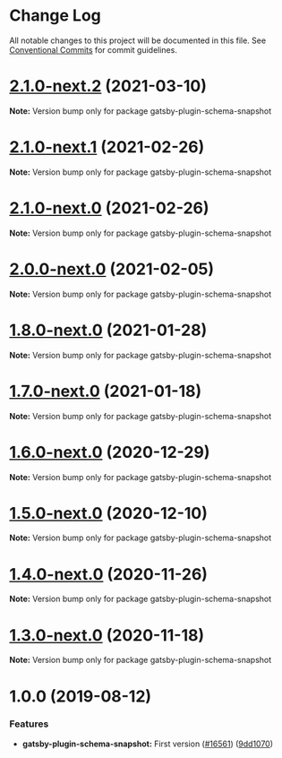 # Change Log

All notable changes to this project will be documented in this file.
See [Conventional Commits](https://conventionalcommits.org) for commit guidelines.

# [2.1.0-next.2](https://github.com/gatsbyjs/gatsby/compare/gatsby-plugin-schema-snapshot@2.1.0-next.1...gatsby-plugin-schema-snapshot@2.1.0-next.2) (2021-03-10)

**Note:** Version bump only for package gatsby-plugin-schema-snapshot

# [2.1.0-next.1](https://github.com/gatsbyjs/gatsby/compare/gatsby-plugin-schema-snapshot@2.1.0-next.0...gatsby-plugin-schema-snapshot@2.1.0-next.1) (2021-02-26)

**Note:** Version bump only for package gatsby-plugin-schema-snapshot

# [2.1.0-next.0](https://github.com/gatsbyjs/gatsby/compare/gatsby-plugin-schema-snapshot@2.0.0-next.0...gatsby-plugin-schema-snapshot@2.1.0-next.0) (2021-02-26)

**Note:** Version bump only for package gatsby-plugin-schema-snapshot

# [2.0.0-next.0](https://github.com/gatsbyjs/gatsby/compare/gatsby-plugin-schema-snapshot@1.8.0-next.0...gatsby-plugin-schema-snapshot@2.0.0-next.0) (2021-02-05)

**Note:** Version bump only for package gatsby-plugin-schema-snapshot

# [1.8.0-next.0](https://github.com/gatsbyjs/gatsby/compare/gatsby-plugin-schema-snapshot@1.7.0-next.0...gatsby-plugin-schema-snapshot@1.8.0-next.0) (2021-01-28)

**Note:** Version bump only for package gatsby-plugin-schema-snapshot

# [1.7.0-next.0](https://github.com/gatsbyjs/gatsby/compare/gatsby-plugin-schema-snapshot@1.6.0-next.0...gatsby-plugin-schema-snapshot@1.7.0-next.0) (2021-01-18)

**Note:** Version bump only for package gatsby-plugin-schema-snapshot

# [1.6.0-next.0](https://github.com/gatsbyjs/gatsby/compare/gatsby-plugin-schema-snapshot@1.5.0-next.0...gatsby-plugin-schema-snapshot@1.6.0-next.0) (2020-12-29)

**Note:** Version bump only for package gatsby-plugin-schema-snapshot

# [1.5.0-next.0](https://github.com/gatsbyjs/gatsby/compare/gatsby-plugin-schema-snapshot@1.4.0-next.0...gatsby-plugin-schema-snapshot@1.5.0-next.0) (2020-12-10)

**Note:** Version bump only for package gatsby-plugin-schema-snapshot

# [1.4.0-next.0](https://github.com/gatsbyjs/gatsby/compare/gatsby-plugin-schema-snapshot@1.3.0-next.0...gatsby-plugin-schema-snapshot@1.4.0-next.0) (2020-11-26)

**Note:** Version bump only for package gatsby-plugin-schema-snapshot

# [1.3.0-next.0](https://github.com/gatsbyjs/gatsby/compare/gatsby-plugin-schema-snapshot@1.2.0-next.0...gatsby-plugin-schema-snapshot@1.3.0-next.0) (2020-11-18)

**Note:** Version bump only for package gatsby-plugin-schema-snapshot

# 1.0.0 (2019-08-12)

### Features

- **gatsby-plugin-schema-snapshot:** First version ([#16561](https://github.com/gatsbyjs/gatsby/issues/16561)) ([9dd1070](https://github.com/gatsbyjs/gatsby/commit/9dd1070))
